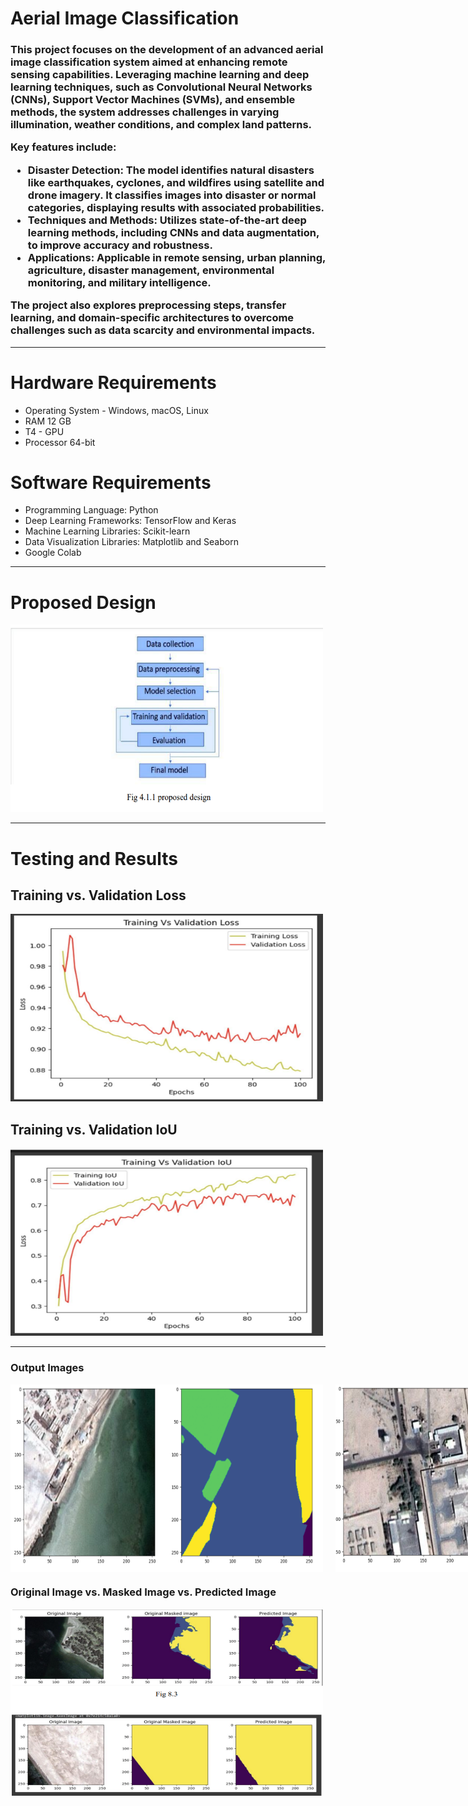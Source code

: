 <h1><strong>Aerial Image Classification</strong></h1>
<h3>This project focuses on the development of an advanced aerial image classification system aimed at enhancing remote sensing capabilities. Leveraging machine learning and deep learning techniques, such as Convolutional Neural Networks (CNNs), Support Vector Machines (SVMs), and ensemble methods, the system addresses challenges in varying illumination, weather conditions, and complex land patterns. 

Key features include:
- <strong>Disaster Detection:</strong> The model identifies natural disasters like earthquakes, cyclones, and wildfires using satellite and drone imagery. It classifies images into disaster or normal categories, displaying results with associated probabilities.
- <strong>Techniques and Methods:</strong> Utilizes state-of-the-art deep learning methods, including CNNs and data augmentation, to improve accuracy and robustness.
- <strong>Applications:</strong> Applicable in remote sensing, urban planning, agriculture, disaster management, environmental monitoring, and military intelligence.

The project also explores preprocessing steps, transfer learning, and domain-specific architectures to overcome challenges such as data scarcity and environmental impacts.</h3>
<hr>
<h1>Hardware Requirements</h1>
<ul>
  <li>Operating System - Windows, macOS, Linux</li>
  <li>RAM 12 GB</li>
  <li>T4 - GPU</li>
  <li>Processor 64-bit</li>
</ul>
<h1>Software Requirements</h1>
<ul>
  <li>Programming Language: Python</li>
  <li>Deep Learning Frameworks: TensorFlow and Keras</li>
  <li>Machine Learning Libraries: Scikit-learn</li>
  <li>Data Visualization Libraries: Matplotlib and Seaborn</li>
  <li>Google Colab</li>
</ul>
<hr>
<h1>Proposed Design</h1>
<img src="pd.png" alt="Proposed Design" width="500" height="300">
<hr>
<h1>Testing and Results</h1>
<h2>Training vs. Validation Loss</h2>
<img src="graph1.png" alt="Training vs. Validation Loss" width="500" height="300">
<h2>Training vs. Validation IoU</h2>
<img src="graph2.png" alt="Training vs. Validation IoU" width="500" height="300">
<hr>
<h3>Output Images</h3>

<div style="display: flex; gap: 20px;">
  <img src="body_description.png" alt="Original Image" width="500" height="300">
  <img src="body_description2.png" alt="Masked Image" width="500" height="300">
</div>

<h3>Original Image vs. Masked Image vs. Predicted Image</h3>
<img src="classified_image.png" alt="Predicted Image" width="500" height="300">

